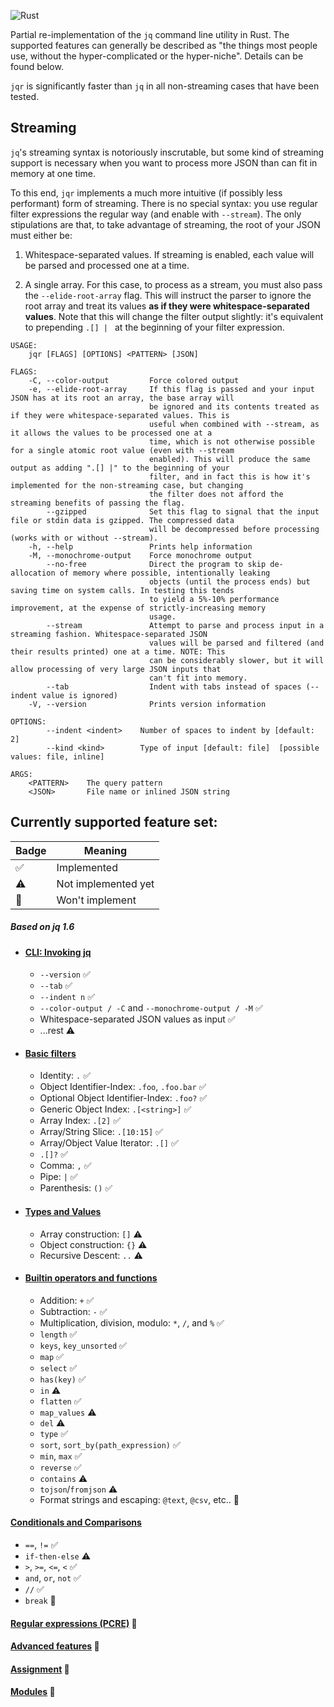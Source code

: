 ![Rust](https://github.com/brundonsmith/jqr/workflows/Rust/badge.svg)

Partial re-implementation of the `jq` command line utility in Rust. The 
supported features can generally be described as "the things most people use, 
without the hyper-complicated or the hyper-niche". Details can be found below.

`jqr` is significantly faster than `jq` in all non-streaming cases that have 
been tested.

## Streaming
`jq`'s streaming syntax is notoriously inscrutable, but some kind of streaming 
support is necessary when you want to process more JSON than can fit in memory 
at one time.

To this end, `jqr` implements a much more intuitive (if possibly less 
performant) form of streaming. There is no special syntax: you use regular 
filter expressions the regular way (and enable with `--stream`). The only 
stipulations are that, to take advantage of streaming, the root of your JSON 
must either be:

1) Whitespace-separated values. If streaming is enabled, each value will be 
parsed and processed one at a time.

2) A single array. For this case, to process as a stream, you must also pass 
the `--elide-root-array` flag. This will instruct the parser to ignore the root
array and treat its values **as if they were whitespace-separated values**. Note
that this will change the filter output slightly: it's equivalent to prepending
`.[] | ` at the beginning of your filter expression.


```
USAGE:
    jqr [FLAGS] [OPTIONS] <PATTERN> [JSON]

FLAGS:
    -C, --color-output         Force colored output
    -e, --elide-root-array     If this flag is passed and your input JSON has at its root an array, the base array will
                               be ignored and its contents treated as if they were whitespace-separated values. This is
                               useful when combined with --stream, as it allows the values to be processed one at a
                               time, which is not otherwise possible for a single atomic root value (even with --stream
                               enabled). This will produce the same output as adding ".[] |" to the beginning of your
                               filter, and in fact this is how it's implemented for the non-streaming case, but changing
                               the filter does not afford the streaming benefits of passing the flag.
        --gzipped              Set this flag to signal that the input file or stdin data is gzipped. The compressed data
                               will be decompressed before processing (works with or without --stream).
    -h, --help                 Prints help information
    -M, --monochrome-output    Force monochrome output
        --no-free              Direct the program to skip de-allocation of memory where possible, intentionally leaking
                               objects (until the process ends) but saving time on system calls. In testing this tends
                               to yield a 5%-10% performance improvement, at the expense of strictly-increasing memory
                               usage.
        --stream               Attempt to parse and process input in a streaming fashion. Whitespace-separated JSON
                               values will be parsed and filtered (and their results printed) one at a time. NOTE: This
                               can be considerably slower, but it will allow processing of very large JSON inputs that
                               can't fit into memory.
        --tab                  Indent with tabs instead of spaces (--indent value is ignored)
    -V, --version              Prints version information

OPTIONS:
        --indent <indent>    Number of spaces to indent by [default: 2]
        --kind <kind>        Type of input [default: file]  [possible values: file, inline]

ARGS:
    <PATTERN>    The query pattern
    <JSON>       File name or inlined JSON string
```


## Currently supported feature set:

| Badge | Meaning             |
| ----- | ------------------- |
| ✅    | Implemented         |
| ⚠️    | Not implemented yet |
| 🔴    | Won't implement     |

##### Based on jq 1.6

- #### [CLI: Invoking jq](https://stedolan.github.io/jq/manual/v1.6/#Invokingjq)
  - `--version` ✅
  <!-- - `--kind`. This is different than jq ✅
    - `--kind=file` and the 2nd argument can be a json file
    - `--kind=inline` and the 2nd argument can be a json as a string -->
  - `--tab` ✅
  - `--indent n` ✅
  - `--color-output / -C` and `--monochrome-output / -M` ✅
  - Whitespace-separated JSON values as input ✅
  - ...rest ⚠️

- #### [Basic filters](https://stedolan.github.io/jq/manual/v1.6/#Basicfilters)
  - Identity: `.` ✅
  - Object Identifier-Index: `.foo`, `.foo.bar` ✅
  - Optional Object Identifier-Index: `.foo?` ✅
  - Generic Object Index: `.[<string>]` ✅
  - Array Index: `.[2]` ✅
  - Array/String Slice: `.[10:15]` ✅
  - Array/Object Value Iterator: `.[]` ✅
  - `.[]?` ✅
  - Comma: `,` ✅
  - Pipe: `|` ✅
  - Parenthesis: `()` ✅

- #### [Types and Values](https://stedolan.github.io/jq/manual/v1.6/#TypesandValues)
  - Array construction: `[]` ⚠️
  - Object construction: `{}` ⚠️
  - Recursive Descent: `..` ⚠️

- #### [Builtin operators and functions](https://stedolan.github.io/jq/manual/v1.6/#Builtinoperatorsandfunctions)

  - Addition: `+` ✅
  - Subtraction: `-` ✅
  - Multiplication, division, modulo: `*`, `/`, and `%` ✅
  - `length` ✅
  - `keys`, `key_unsorted` ✅
  - `map` ✅
  - `select` ✅
  - `has(key)` ✅
  - `in` ⚠️
  - `flatten` ✅
  - `map_values` ⚠️
  - `del` ⚠️
  - `type` ✅
  - `sort`, `sort_by(path_expression)` ✅
  - `min`, `max` ✅
  - `reverse` ✅
  - `contains` ⚠️
  - `tojson`/`fromjson` ⚠️
  - Format strings and escaping: `@text`, `@csv`, etc.. 🔴

#### [Conditionals and Comparisons](https://stedolan.github.io/jq/manual/v1.6/#ConditionalsandComparisons)
  - `==`, `!=` ✅
  - `if-then-else` ⚠️
  - `>`, `>=`, `<=`, `<` ✅
  - `and`, `or`, `not` ✅
  - `//` ✅
  - `break` 🔴

#### [Regular expressions (PCRE)](https://stedolan.github.io/jq/manual/v1.6/#RegularexpressionsPCRE) 🔴

#### [Advanced features](https://stedolan.github.io/jq/manual/v1.6/#Advancedfeatures) 🔴

#### [Assignment](https://stedolan.github.io/jq/manual/v1.6/#Assignment) 🔴

#### [Modules](https://stedolan.github.io/jq/manual/v1.6/#Modules) 🔴